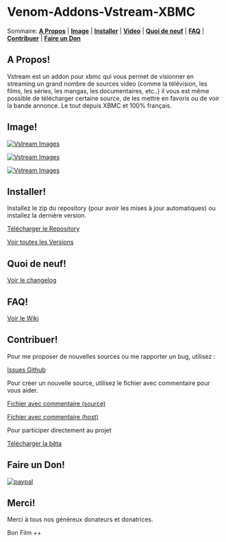 Venom-Addons-Vstream-XBMC
=================

Sommaire: **[A Propos](#a-propos)** | **[Image](#image)** | **[Installer](#installer)** | **[Video](#video)** | **[Quoi de neuf](#quoi-de-neuf)** | **[FAQ](#faq)** | **[Contribuer](#contribuer)** | **[Faire un Don](#faire-un-don)** 

## A Propos!

Vstream est un addon pour xbmc qui vous permet de visionner en streaming un grand nombre de sources video (comme la télévision, les films, les séries, les mangas, les documentaires, etc..) il vous est même possible de télécharger certaine source, de les mettre en favoris ou de voir la bande annonce. Le tout depuis XBMC et 100% français.

## Image!

[![Vstream Images](http://img11.hostingpics.net/pics/524157Sanstitre1.jpg)](http://img11.hostingpics.net/pics/524157Sanstitre1.jpg)

[![Vstream Images](http://img11.hostingpics.net/pics/406095Sanstitre2.jpg)](http://img11.hostingpics.net/pics/406095Sanstitre2.jpg)

[![Vstream Images](http://img11.hostingpics.net/pics/642751Sanstitre3.jpg)](http://img11.hostingpics.net/pics/642751Sanstitre3.jpg)

## Installer!

Installez le zip du repository (pour avoir les mises à jour automatiques) ou installez la dernière version.

[Télécharger le Repository](https://github.com/Kodi-vStream/venom-xbmc-addons/releases/tag/Repository)

[Voir toutes les Versions](https://github.com/Kodi-vStream/venom-xbmc-addons/releases/)


## Quoi de neuf!

[Voir le changelog](https://github.com/Kodi-vStream/venom-xbmc-addons/blob/Beta/plugin.video.vstream/changelog.txt)


## FAQ!

[Voir le Wiki](https://github.com/Kodi-vStream/venom-xbmc-addons/wiki)


## Contribuer!

Pour me proposer de nouvelles sources ou me rapporter un bug, utilisez :

[Issues Github](https://github.com/Kodi-vStream/venom-xbmc-addons/issues)

Pour créer un nouvelle source, utilisez le fichier avec commentaire pour vous aider.

[Fichier avec commentaire (source)](https://github.com/Kodi-vStream/venom-xbmc-addons/blob/Beta/ajouter_une_source.py)

[Fichier avec commentaire (host)](https://github.com/Kodi-vStream/venom-xbmc-addons/blob/Beta/ajouter_un_hebergeur.py)


Pour participer directement au projet

[Télécharger la bêta](https://minhaskamal.github.io/DownGit/#/home?url=https:%2F%2Fgithub.com%2FKodi-vStream%2Fvenom-xbmc-addons%2Ftree%2FBeta%2Fplugin.video.vstream)


## Faire un Don!

[![paypal](https://www.paypalobjects.com/fr_FR/FR/i/btn/btn_donateCC_LG.gif)](https://www.paypal.com/cgi-bin/webscr?cmd=_s-xclick&hosted_button_id=XGYW7QDKCLPCJ)


## Merci!

Merci à tous nos généreux donateurs et donatrices.

Bon Film ++

